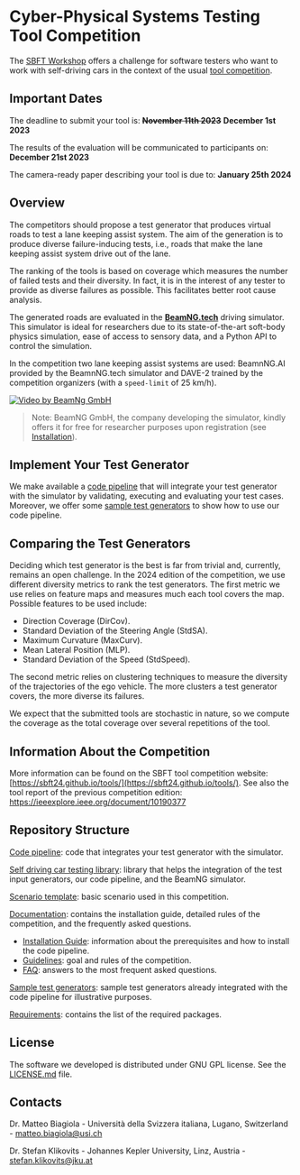 # Cyber-Physical Systems Testing Tool Competition #

The [SBFT Workshop](https://sbft24.github.io/) offers a challenge for software testers who want to work with self-driving cars in the context of the usual [tool competition](https://sbft24.github.io/tools/).

## Important Dates

The deadline to submit your tool is: ~~**November 11th 2023**~~ **December 1st 2023**

The results of the evaluation will be communicated to participants on: **December 21st 2023**

The camera-ready paper describing your tool is due to: **January 25th 2024**

## Overview ##

The competitors should propose a test generator that produces virtual roads to test a lane keeping assist system. The aim of the generation is to produce diverse failure-inducing tests, i.e., roads that make the lane keeping assist system drive out of the lane. 

The ranking of the tools is based on coverage which measures the number of failed tests and their diversity. In fact, it is in the interest of any tester to provide as diverse failures as possible. This facilitates better root cause analysis. 

The generated roads are evaluated in the [**BeamNG.tech**](https://www.beamng.tech/) driving simulator.
This simulator is ideal for researchers due to its state-of-the-art soft-body physics simulation, ease of access to sensory data, and a Python API to control the simulation.

In the competition two lane keeping assist systems are used: BeamnNG.AI provided by the BeamnNG.tech simulator and DAVE-2 trained by the competition organizers (with a `speed-limit` of 25 km/h).

[![Video by BeamNg GmbH](https://github.com/BeamNG/BeamNGpy/raw/master/media/steering.gif)](https://github.com/BeamNG/BeamNGpy/raw/master/media/steering.gif)

>Note: BeamNG GmbH, the company developing the simulator, kindly offers it for free for researcher purposes upon registration (see [Installation](documentation/INSTALL.md)).

## Implement Your Test Generator ##

We make available a [code pipeline](code_pipeline) that will integrate your test generator with the simulator by validating, executing and evaluating your test cases. Moreover, we offer some [sample test generators](sample_test_generators/README.md) to show how to use our code pipeline.

## Comparing the Test Generators ##

Deciding which test generator is the best is far from trivial and, currently, remains an open challenge. In the 2024 edition of the competition, we use different diversity metrics to rank the test generators. The first metric we use relies on feature maps and measures much each tool covers the map. Possible features to be used include:

* Direction Coverage (DirCov).
* Standard Deviation of the Steering Angle (StdSA).
* Maximum Curvature (MaxCurv).
* Mean Lateral Position (MLP).
* Standard Deviation of the Speed (StdSpeed).

The second metric relies on clustering techniques to measure the diversity of the trajectories of the ego vehicle. The more clusters a test generator covers, the more diverse its failures.

We expect that the submitted tools are stochastic in nature, so we compute the coverage as the total coverage over several repetitions of the tool.

## Information About the Competition ##

More information can be found on the SBFT tool competition website: [https://sbft24.github.io/tools/](https://sbft24.github.io/tools/). See also the tool report of the previous competition edition: <https://ieeexplore.ieee.org/document/10190377>

## Repository Structure ##

[Code pipeline](code_pipeline): code that integrates your test generator with the simulator.

[Self driving car testing library](self_driving): library that helps the integration of the test input generators, our code pipeline, and the BeamNG simulator.

[Scenario template](levels_template/tig): basic scenario used in this competition.

[Documentation](documentation/README.md): contains the installation guide, detailed rules of the competition, and the frequently asked questions.

* [Installation Guide](documentation/INSTALL.md): information about the prerequisites and how to install the code pipeline.
* [Guidelines](documentation/GUIDELINES.md): goal and rules of the competition.
* [FAQ](documentation/FAQ.md): answers to the most frequent asked questions.

[Sample test generators](sample_test_generators/README.md): sample test generators already integrated with the code pipeline for illustrative purposes.

[Requirements](requirements.txt): contains the list of the required packages.

## License ##

The software we developed is distributed under GNU GPL license. See the [LICENSE.md](LICENSE.md) file.

## Contacts ##

Dr. Matteo Biagiola  - Università della Svizzera italiana, Lugano, Switzerland - matteo.biagiola@usi.ch

Dr. Stefan Klikovits - Johannes Kepler University, Linz, Austria - stefan.klikovits@jku.at
